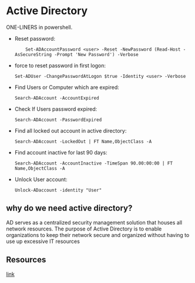 # Active Directory
ONE-LINERS in powershell.

<ul>
<li>Reset password: 

        Set-ADAccountPassword <user> -Reset -NewPassword (Read-Host -AsSecureString -Prompt 'New Password') -Verbose

</li>
<li>force to reset password in first logon:

    Set-ADUser -ChangePasswordAtLogon $true -Identity <user> -Verbose

</li>
<li>Find Users or Computer which are expired:


    Search-ADAccount -AccountExpired

</li>
<li>Check If Users password expired:

    Search-ADAccount -PasswordExpired

</li>
<li>Find all locked out account in active directory:

    Search-ADAccount -LockedOut | FT Name,ObjectClass -A

</li>
<li>Find account inactive for last 90 days:

    Search-ADAccount -AccountInactive -TimeSpan 90.00:00:00 | FT Name,ObjectClass -A

</li>
<li>Unlock User account:

    Unlock-ADaccount -identity "User"

</li>
</ul>


## why do we need active directory?
AD serves as a centralized security management solution that houses all network resources. The purpose of Active Directory is to enable organizations to keep their network secure and organized without having to use up excessive IT resources




## Resources

<a href="https://blog.intermedia.com/what-is-active-directory-and-why-is-it-so-important/">link</a>




